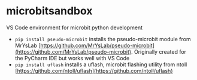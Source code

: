 # microbitsandbox
VS Code environment for microbit python development
- `pip install pseudo-microbit` installs the pseudo-microbit module from MrYsLab
[https://github.com/MrYsLab/pseudo-microbit](https://github.com/MrYsLab/pseudo-microbit).
Originally created for the PyCharm IDE but works well with VS Code
- `pip install uflash` installs a uflash, microbit flashing utility from ntoll [https://github.com/ntoll/uflash](https://github.com/ntoll/uflash)
